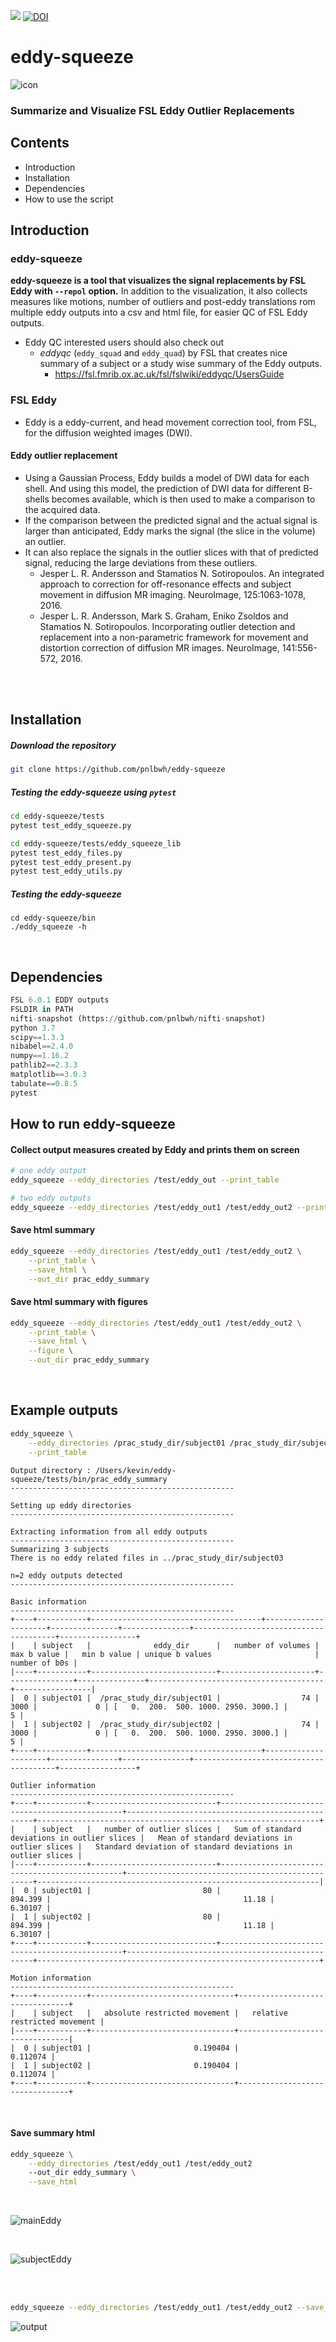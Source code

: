 ![](docs/pnl-bwh-hms.png)
[![DOI](https://zenodo.org/badge/DOI/10.5281/zenodo.3600531.svg)](https://doi.org/10.5281/zenodo.3600531)


# eddy-squeeze

![icon](docs/icon_20.png) 



### Summarize and Visualize FSL Eddy Outlier Replacements



## Contents
- Introduction
- Installation
- Dependencies
- How to use the script



## Introduction


### eddy-squeeze

**eddy-squeeze is a tool that visualizes the signal replacements by FSL Eddy with `--repol` option.** In addition to the visualization, it also collects measures like motions, number of outliers and post-eddy translations rom multiple eddy outputs into a csv and html file, for easier QC of FSL Eddy outputs.

- Eddy QC interested users should also check out
    - *eddyqc* (`eddy_squad` and `eddy_quad`) by FSL that creates nice summary of a subject or a study wise summary of the Eddy outputs.
        - https://fsl.fmrib.ox.ac.uk/fsl/fslwiki/eddyqc/UsersGuide


### FSL Eddy

- Eddy is a eddy-current, and head movement correction tool, from FSL, for the diffusion weighted images (DWI).


#### Eddy outlier replacement

- Using a Gaussian Process, Eddy builds a model of DWI data for each shell. And using this model, the prediction of DWI data for different B-shells becomes available, which is then used to make a comparison to the acquired data.
- If the comparison between the predicted signal and the actual signal is larger than anticipated, Eddy marks the signal (the slice in the volume) an outlier.
- It can also replace the signals in the outlier slices with that of predicted signal, reducing the large deviations from these outliers.
    - Jesper L. R. Andersson and Stamatios N. Sotiropoulos. An integrated approach to correction for off-resonance effects and subject movement in diffusion MR imaging. NeuroImage, 125:1063-1078, 2016.
    - Jesper L. R. Andersson, Mark S. Graham, Eniko Zsoldos and Stamatios N. Sotiropoulos. Incorporating outlier detection and replacement into a non-parametric framework for movement and distortion correction of diffusion MR images. NeuroImage, 141:556-572, 2016.




<br><br>
## Installation

##### Download the repository

```sh
git clone https://github.com/pnlbwh/eddy-squeeze
```

##### Testing the eddy-squeeze using `pytest`

```sh
cd eddy-squeeze/tests
pytest test_eddy_squeeze.py

cd eddy-squeeze/tests/eddy_squeeze_lib
pytest test_eddy_files.py
pytest test_eddy_present.py
pytest test_eddy_utils.py
```

##### Testing the eddy-squeeze

```
cd eddy-squeeze/bin
./eddy_squeeze -h
```

<br>

## Dependencies

```py
FSL 6.0.1 EDDY outputs
FSLDIR in PATH
nifti-snapshot (https://github.com/pnlbwh/nifti-snapshot)
python 3.7
scipy==1.3.3
nibabel==2.4.0
numpy==1.16.2
pathlib2==2.3.3
matplotlib==3.0.3
tabulate==0.8.5
pytest
```



## How to run eddy-squeeze

#### Collect output measures created by Eddy and prints them on screen
```sh
# one eddy output
eddy_squeeze --eddy_directories /test/eddy_out --print_table

# two eddy outputs
eddy_squeeze --eddy_directories /test/eddy_out1 /test/eddy_out2 --print_table
```


#### Save html summary

```sh
eddy_squeeze --eddy_directories /test/eddy_out1 /test/eddy_out2 \
    --print_table \
    --save_html \
    --out_dir prac_eddy_summary
```


#### Save html summary with figures

```sh
eddy_squeeze --eddy_directories /test/eddy_out1 /test/eddy_out2 \
    --print_table \
    --save_html \
    --figure \
    --out_dir prac_eddy_summary
```

<br>

## Example outputs


```sh
eddy_squeeze \
    --eddy_directories /prac_study_dir/subject01 /prac_study_dir/subject02 \
    --print_table
```

```
Output directory : /Users/kevin/eddy-squeeze/tests/bin/prac_eddy_summary
--------------------------------------------------

Setting up eddy directories
--------------------------------------------------

Extracting information from all eddy outputs
--------------------------------------------------
Summarizing 3 subjects
There is no eddy related files in ../prac_study_dir/subject03

n=2 eddy outputs detected
--------------------------------------------------

Basic information
--------------------------------------------------
+----+-----------+--------------------------------------+---------------------+---------------+---------------+---------------------------------------+-----------------+
|    | subject   |              eddy_dir      |   number of volumes |   max b value |   min b value | unique b values                       |   number of b0s |
|----+-----------+----------------------------+---------------------+---------------+---------------+---------------------------------------+-----------------|
|  0 | subject01 |  /prac_study_dir/subject01 |                  74 |          3000 |             0 | [   0.  200.  500. 1000. 2950. 3000.] |               5 |
|  1 | subject02 |  /prac_study_dir/subject02 |                  74 |          3000 |             0 | [   0.  200.  500. 1000. 2950. 3000.] |               5 |
+----+-----------+--------------------------------------+---------------------+---------------+---------------+---------------------------------------+-----------------+

Outlier information
--------------------------------------------------
+----+-----------+----------------------------+------------------------------------------------+-------------------------------------------------+---------------------------------------------------------------+
|    | subject   |   number of outlier slices |   Sum of standard deviations in outlier slices |   Mean of standard deviations in outlier slices |   Standard deviation of standard deviations in outlier slices |
|----+-----------+----------------------------+------------------------------------------------+-------------------------------------------------+---------------------------------------------------------------|
|  0 | subject01 |                         80 |                                        894.399 |                                           11.18 |                                                       6.30107 |
|  1 | subject02 |                         80 |                                        894.399 |                                           11.18 |                                                       6.30107 |
+----+-----------+----------------------------+------------------------------------------------+-------------------------------------------------+---------------------------------------------------------------+

Motion information
--------------------------------------------------
+----+-----------+--------------------------------+--------------------------------+
|    | subject   |   absolute restricted movement |   relative restricted movement |
|----+-----------+--------------------------------+--------------------------------|
|  0 | subject01 |                       0.190404 |                       0.112074 |
|  1 | subject02 |                       0.190404 |                       0.112074 |
+----+-----------+--------------------------------+--------------------------------+

```


<br>

#### Save summary html

```sh
eddy_squeeze \
    --eddy_directories /test/eddy_out1 /test/eddy_out2
    --out_dir eddy_summary \
    --save_html
```
<br>

![mainEddy](docs/eddy_summary_main.png)

<br>

![subjectEddy](docs/eddy_summary_subject.png)

<br>
<br>

```sh
eddy_squeeze --eddy_directories /test/eddy_out1 /test/eddy_out2 --save_html --figure
```

![output](docs/example_out.png)
